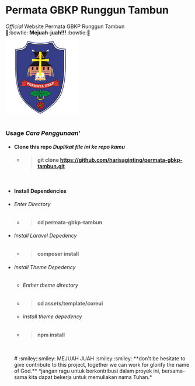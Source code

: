 # Permata GBKP Runggun Tambun
*Official* Website Permata GBKP Runggun Tambun
<br>
:yellow_heart::bowtie:  **Mejuah-juah!!!**  :bowtie::yellow_heart:
 
 <img src="./assets/img/logo_permata.png" width="200">

<br> 
<br>

### Usage *Cara Penggunaan*'
* #### Clone this repo *Duplikat file ini ke repo kamu*
  * > **git clone https://github.com/harisaginting/permata-gbkp-tambun.git**

  <br>

* #### Install Dependencies
* ###### Enter Directory  
  * > **cd permata-gbkp-tambun**
  
* ###### Install Laravel Depedency 
  * > **composer install**

* ###### Install Theme Depedency  
  * ###### *Enther theme directory* 
  * > **cd assets/template/coreui**
  * ###### *install theme depedency*
  * > **npm install**
  
  <br>
  <br>
  # :smiley::smiley: MEJUAH JUAH :smiley::smiley:
  **don't be hesitate to give contribute to this project, together we can work for glorify the name of God.**
  *jangan ragu untuk berkontribusi dalam proyek ini, bersama-sama kita dapat bekerja untuk memuliakan nama Tuhan.*
